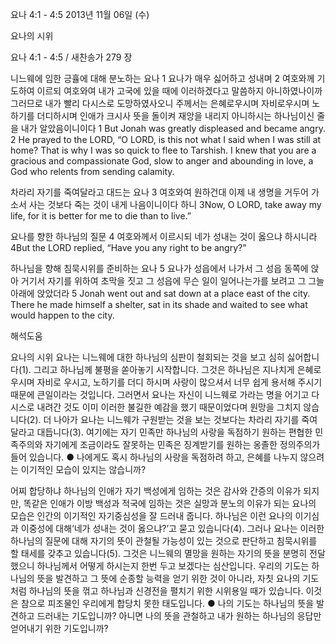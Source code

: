 요나 4:1 - 4:5 
2013년 11월 06일 (수)

요나의 시위



요나 4:1 - 4:5 / 새찬송가 279 장


니느웨에 임한 긍휼에 대해 분노하는 요나
1 요나가 매우 싫어하고 성내며 2 여호와께 기도하여 이르되 여호와여 내가 고국에 있을 때에 이러하겠다고 말씀하지 아니하였나이까 그러므로 내가 빨리 다시스로 도망하였사오니 주께서는 은혜로우시며 자비로우시며 노하기를 더디하시며 인애가 크시사 뜻을 돌이켜 재앙을 내리지 아니하시는 하나님이신 줄을 내가 알았음이니이다
1 But Jonah was greatly displeased and became angry. 2 He prayed to the LORD, “O LORD, is this not what I said when I was still at home? That is why I was so quick to flee to Tarshish. I knew that you are a gracious and compassionate God, slow to anger and abounding in love, a God who relents from sending calamity.

차라리 자기를 죽여달라고 대드는 요나
3 여호와여 원하건대 이제 내 생명을 거두어 가소서 사는 것보다 죽는 것이 내게 나음이니이다 하니
3Now, O LORD, take away my life, for it is better for me to die than to live.”

요나를 향한 하나님의 질문
4 여호와께서 이르시되 네가 성내는 것이 옳으냐 하시니라
4But the LORD replied, “Have you any right to be angry?”

하나님을 향해 침묵시위를 준비하는 요나
5 요나가 성읍에서 나가서 그 성읍 동쪽에 앉아 거기서 자기를 위하여 초막을 짓고 그 성읍에 무슨 일이 일어나는가를 보려고 그 그늘 아래에 앉았더라
5 Jonah went out and sat down at a place east of the city. There he made himself a shelter, sat in its shade and waited to see what would happen to the city.

해석도움





요나의 시위 
요나는 니느웨에 대한 하나님의 심판이 철회되는 것을 보고 심히 싫어합니다(1). 그리고 하나님께 불평을 쏟아놓기 시작합니다. 그것은 하나님은 지나치게 은혜로우시며 자비로 우시고, 노하기를 더디 하시며 사랑이 많으셔서 너무 쉽게 용서해 주시기 때문에 큰일이라는 것입니다. 그러면서 요나는 자신이 니느웨로 가라는 명을 어기고 다시스로 내려간 것도 이미 이러한 불길한 예감을 했기 때문이었다며 원망을 그치지 않습니다(2). 더 나아가 요나는 니느웨가 구원받는 것을 보는 것보다는 차라리 자기를 죽여 달라고 대듭니다(3). 여기에는 자기 민족만 하나님의 사랑을 독점하기 원하는 편협한 민족주의와 자기에게 조금이라도 잘못하는 민족은 징계받기를 원하는 옹졸한 정의주의가 들어 있습니다.
● 나에게도 혹시 하나님의 사랑을 독점하려 하고, 은혜를 나누지 않으려는 이기적인 모습이 있지는 않습니까?

어찌 합당하냐 
하나님의 인애가 자기 백성에게 임하는 것은 감사와 간증의 이유가 되지만, 똑같은 인애가 이방 백성과 적국에 임하는 것은 실망과 분노의 이유가 되는 요나의 모습은 인간의 이기적인 자기중심성을 잘 드러내 줍니다. 하나님은 이런 요나의 이기심과 이중성에 대해‘네가 성내는 것이 옳으냐?’고 묻고 있습니다(4). 그러나 요나는 이러한 하나님의 질문에 대해 자기의 뜻이 관철될 가능성이 있는 것으로 판단하고 침묵시위를 할 태세를 갖추고 있습니다(5). 그것은 니느웨의 멸망을 원하는 자기의 뜻을 분명히 전달했으니 하나님께서 어떻게 하시는지 한번 두고 보겠다는 심산입니다. 우리의 기도는 하나님의 뜻을 발견하고 그 뜻에 순종할 능력을 얻기 위한 것이 아니라, 자칫 요나의 기도처럼 하나님의 뜻을 꺾고 하나님과 신경전을 펼치기 위한 시위용일 때가 있습니다. 이것은 참으로 피조물인 우리에게 합당치 못한 태도입니다.
● 나의 기도는 하나님의 뜻을 발견하고 드러내는 기도입니까? 아니면 나의 뜻을 관철하고 내가 원하는 하나님의 응답만 얻어내기 위한 기도입니까?